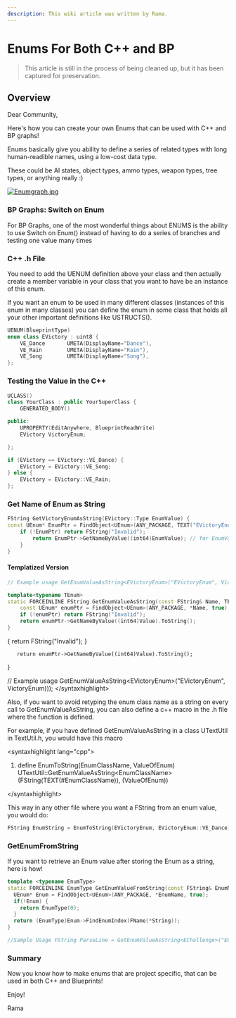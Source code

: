 ```yaml
---
description: This wiki article was written by Rama.
---
```


# Enums For Both C++ and BP

> This article is still in the process of being cleaned up, but it has been captured for preservation.

## Overview

Dear Community,

Here's how you can create your own Enums that can be used with C++ and BP graphs!

Enums basically give you ability to define a series of related types with long human-readible names, using a low-cost data type.

These could be AI states, object types, ammo types, weapon types, tree types, or anything really :\)

[![Enumgraph.jpg](https://d3ar1piqh1oeli.cloudfront.net/e/e3/Enumgraph.jpg/800px-Enumgraph.jpg)](file:///index.php?title=File:Enumgraph.jpg)

### BP Graphs: Switch on Enum

For BP Graphs, one of the most wonderful things about ENUMS is the ability to use Switch on Enum\(\) instead of having to do a series of branches and testing one value many times

### C++ .h File

You need to add the UENUM definition above your class and then actually create a member variable in your class that you want to have be an instance of this enum.

If you want an enum to be used in many different classes \(instances of this enum in many classes\) you can define the enum in some class that holds all your other important definitions like USTRUCTS\(\).

```cpp
UENUM(BlueprintType)
enum class EVictory : uint8 {
    VE_Dance       UMETA(DisplayName="Dance"),
    VE_Rain        UMETA(DisplayName="Rain"),
    VE_Song        UMETA(DisplayName="Song"),
};
```

### Testing the Value in the C++

```cpp
UCLASS()
class YourClass : public YourSuperClass {
    GENERATED_BODY()

public:
    UPROPERTY(EditAnywhere, BlueprintReadWrite)
    EVictory VictoryEnum;

};
```

```cpp
if (EVictory == EVictory::VE_Dance) {
    EVictory = EVictory::VE_Song;
} else {
    EVictory = EVictory::VE_Rain;
};
```

### Get Name of Enum as String

```cpp
FString GetVictoryEnumAsString(EVictory::Type EnumValue) {
const UEnum* EnumPtr = FindObject<UEnum>(ANY_PACKAGE, TEXT("EVictoryEnum"), true);
    if (!EnumPtr) return FString("Invalid");
        return EnumPtr->GetNameByValue((int64)EnumValue); // for EnumValue == VE_Dance returns "VE_Dance"
    }
}
```

#### Templatized Version

```cpp
// Example usage GetEnumValueAsString<EVictoryEnum>("EVictoryEnum", VictoryEnum))); 

template<typename TEnum>
static FORCEINLINE FString GetEnumValueAsString(const FString& Name, TEnum Value) {
    const UEnum* enumPtr = FindObject<UEnum>(ANY_PACKAGE, *Name, true);
    if (!enumPtr) return FString("Invalid");
    return enumPtr->GetNameByValue((int64)Value).ToString();
} 
```

 { return FString\("Invalid"\); }

```text
   return enumPtr->GetNameByValue((int64)Value).ToString();
```

}

// Example usage GetEnumValueAsString&lt;EVictoryEnum&gt;\("EVictoryEnum", VictoryEnum\)\)\); &lt;/syntaxhighlight&gt;

Also, if you want to avoid retyping the enum class name as a string on every call to GetEnumValueAsString, you can also define a c++ macro in the .h file where the function is defined.

For example, if you have defined GetEnumValueAsString in a class UTextUtil in TextUtil.h, you would have this macro

&lt;syntaxhighlight lang="cpp"&gt;

1. define EnumToString\(EnumClassName, ValueOfEnum\) UTextUtil::GetEnumValueAsString&lt;EnumClassName&gt;\(FString\(TEXT\(\#EnumClassName\)\), \(ValueOfEnum\)\)

&lt;/syntaxhighlight&gt;

This way in any other file where you want a FString from an enum value, you would do:

```cpp
FString EnumString = EnumToString(EVictoryEnum, EVictoryEnum::VE_Dance);
```

### GetEnumFromString

If you want to retrieve an Enum value after storing the Enum as a string, here is how! 

```cpp
template <typename EnumType>
static FORCEINLINE EnumType GetEnumValueFromString(const FString& EnumName, const FString& String) {
  UEnum* Enum = FindObject<UEnum>(ANY_PACKAGE, *EnumName, true);
  if(!Enum) { 
    return EnumType(0);
  }		
  return (EnumType)Enum->FindEnumIndex(FName(*String));
}

//Sample Usage FString ParseLine = GetEnumValueAsString<EChallenge>("EChallenge", VictoryEnumValue))); //To String EChallenge Challenge = GetEnumValueFromString<EChallenge>("EChallenge", ParseLine); //Back From String!
```

### Summary

Now you know how to make enums that are project specific, that can be used in both C++ and Blueprints!

Enjoy!

Rama

